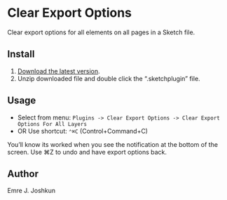 # Clear Export Options

Clear export options for all elements on all pages in a Sketch file.

## Install

1. [Download the latest version](https://github.com/emrerussia/sketch-clear-export-options/archive/master.zip).
2. Unzip downloaded file and double click the “.sketchplugin” file.

## Usage

- Select from menu: `Plugins -> Clear Export Options -> Clear Export Options For All Layers`
- OR Use shortcut: `⌃⌘C` (Control+Command+C)

You’ll know its worked when you see the notification at the bottom of the screen. Use ⌘Z to undo and have export options back.

## Author

Emre J. Joshkun


